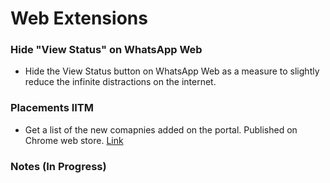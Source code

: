 # Web Extensions

### Hide "View Status" on WhatsApp Web

- Hide the View Status button on WhatsApp Web as a measure to slightly reduce the infinite distractions on the internet.

### Placements IITM

- Get a list of the new comapnies added on the portal. Published on Chrome web store. [Link](https://chrome.google.com/webstore/detail/placements-iit-madras/bgklomagcbjkgioakemmpmnhpmkgodjn)

### Notes (In Progress)
